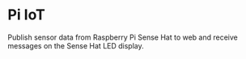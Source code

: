 # Pi IoT

Publish sensor data from Raspberry Pi Sense Hat to web and receive messages on the Sense Hat LED display.
